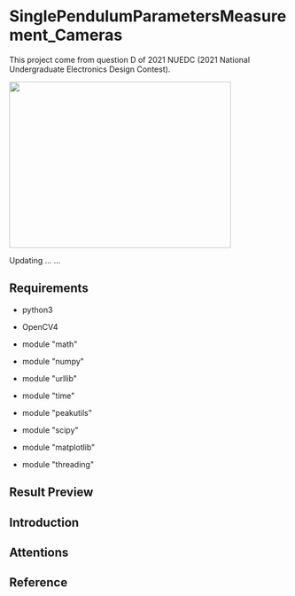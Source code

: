 # SinglePendulumParametersMeasurement_Cameras
This project come from question D of 2021 NUEDC (2021 National Undergraduate Electronics Design Contest).

<img src="https://github.com/Fater20/SinglePendulumParametersMeasurement_Cameras/blob/main/image/SystemDiagram.png" width="400" height="300" />

Updating ... ...

## Requirements
* python3
* OpenCV4
* module "math"
* module "numpy"
* module "urllib"
* module "time"

* module "peakutils"
* module "scipy"
* module "matplotlib"

* module "threading"


## Result Preview



## Introduction


## Attentions


## Reference

